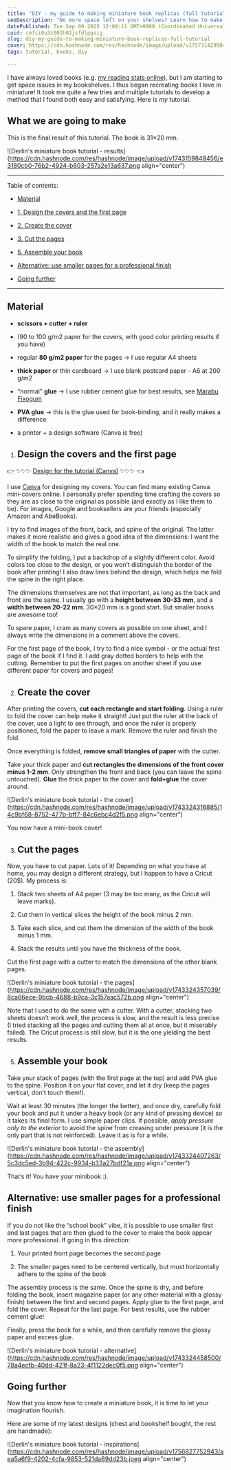 ```yaml
---
title: "DIY - my guide to making miniature book replicas (full tutorial) 📖"
seoDescription: "No more space left on your shelves? Learn how to make teeny-tiny book replicas that look awesome in mini-bookshelves. No specific material required."
datePublished: Tue Sep 09 2025 12:00:11 GMT+0000 (Coordinated Universal Time)
cuid: cmfci0u3z002h02jsfdlpgsig
slug: diy-my-guide-to-making-miniature-book-replicas-full-tutorial
cover: https://cdn.hashnode.com/res/hashnode/image/upload/v1757314299847/ffbf5ed4-2cd6-43e9-ad26-09ea70ee5b67.png
tags: tutorial, books, diy

---
```


I have always loved books (e.g. [my reading stats online](https://derlin.github.io/reading-stats/)), but I am starting to get space issues in my bookshelves. I thus began recreating books I love in miniature! It took me quite a few tries and multiple tutorials to develop a method that I found both easy and satisfying. Here is *my* tutorial.

## What we are going to make

This is the final result of this tutorial. The book is 31×20 mm.

![Derlin's miniature book tutorial - results](https://cdn.hashnode.com/res/hashnode/image/upload/v1743159848456/e3180cb0-76b2-4924-b603-257a2e13a637.png align="center")

---

Table of contents:

* [Material](#heading-material)
    
* [1\. Design the covers and the first page](#heading-design-the-covers-and-the-first-page)
    
* [2\. Create the cover](#heading-create-the-cover)
    
* [3\. Cut the pages](#heading-cut-the-pages)
    
* [5\. Assemble your book](#heading-assemble-your-book)
    
* [Alternative: use smaller pages for a professional finish](#heading-alternative-use-smaller-pages-for-a-professional-finish)
    
* [Going further](#heading-going-further)
    

---

## Material

* **scissors + cutter + ruler**
    
* (90 to 100 g/m2 paper for the covers, with good color printing results if you have)
    
* regular **80 g/m2 paper** for the pages → I use regular A4 sheets
    
* **thick paper** or thin cardboard → I use blank postcard paper - A6 at 200 g/m2
    
* “normal” **glue** → I use rubber cement glue for best results, see [Marabu Fixogum](https://www.marabu-creative.com/en/products/creative/marabu-fixogum-rubber-cement-1-29010017000/)
    
* **PVA glue** → this is the glue used for book-binding, and it really makes a difference
    
* a printer + a design software (Canva is free)
    

1. ## Design the covers and the first page
    

👉 ✨✨✨ [Design for the tutorial (Canva)](https://www.canva.com/design/DAGjeTVmn2Y/rMcUYVZWV-_Iq65ZhqPOcg/edit?utm_content=DAGjeTVmn2Y&utm_campaign=designshare&utm_medium=link2&utm_source=sharebutton) ✨✨✨ 👈

I use [Canva](https://www.canva.com/) for designing my covers. You can find many existing Canva mini-covers online. I personally prefer spending time crafting the covers so they are as close to the original as possible (and exactly as I like them to be). For images, Google and booksellers are your friends (especially Amazon and AbeBooks).

I try to find images of the front, back, and spine of the original. The latter makes it more realistic and gives a good idea of the dimensions: I want the width of the book to match the real one.

To simplify the folding, I put a backdrop of a slightly different color. Avoid colors too close to the design, or you won’t distinguish the border of the book after printing! I also draw lines behind the design, which helps me fold the spine in the right place.

The dimensions themselves are not that important, as long as the back and front are the same. I usually go with a **height between 30-33 mm**, and a **width between 20-22 mm**. 30×20 mm is a good start. But smaller books are awesome too!

To spare paper, I cram as many covers as possible on one sheet, and I always write the dimensions in a comment above the covers.

For the first page of the book, I try to find a nice symbol - or the actual first page of the book if I find it. I add gray dotted borders to help with the cutting. Remember to put the first pages on another sheet if you use different paper for covers and pages!

2. ## Create the cover
    

After printing the covers, **cut each rectangle and start folding**. Using a ruler to fold the cover can help make it straight! Just put the ruler at the back of the cover, use a light to see through, and once the ruler is properly positioned, fold the paper to leave a mark. Remove the ruler and finish the fold.

Once everything is folded, **remove small triangles of paper** with the cutter.

Take your thick paper and **cut rectangles the dimensions of the front cover** **minus 1-2 mm**. Only strengthen the front and back (you can leave the spine untouched). **Glue** the thick paper to the cover and **fold+glue** the cover around.

![Derlin's miniature book tutorial - the cover](https://cdn.hashnode.com/res/hashnode/image/upload/v1743324316885/14c9bf68-8752-477b-bff7-84c6ebc4d2f5.png align="center")

You now have a mini-book cover!

3. ## Cut the pages
    

Now, you have to cut paper. Lots of it! Depending on what you have at home, you may design a different strategy, but I happen to have a Cricut (20$). My process is:

1. Stack two sheets of A4 paper (3 may be too many, as the Cricut will leave marks).
    
2. Cut them in vertical slices the height of the book minus 2 mm.
    
3. Take each slice, and cut them the dimension of the width of the book minus 1 mm.
    
4. Stack the results until you have the thickness of the book.
    

Cut the first page with a cutter to match the dimensions of the other blank pages.

![Derlin's miniature book tutorial - the pages](https://cdn.hashnode.com/res/hashnode/image/upload/v1743324357039/8ca66ece-9bcb-4688-b9ca-3c157aac572b.png align="center")

Note that I used to do the same with a cutter. With a cutter, stacking two sheets doesn’t work well, the process is slow, and the result is less precise (I tried stacking all the pages and cutting them all at once, but it miserably failed). The Cricut process is still slow, but it is the one yielding the best results.

5. ## Assemble your book
    

Take your stack of pages (with the first page at the top) and add PVA glue to the spine. Position it on your flat cover, and let it dry (keep the pages vertical, don’t touch them!).

Wait at least 30 minutes (the longer the better), and once dry, carefully fold your book and put it under a heavy book (or any kind of pressing device) so it takes its final form. I use simple paper clips. If possible, *apply pressure only to the exterior* to avoid the spine from creasing under pressure (it is the only part that is not reinforced). Leave it as is for a while.

![Derlin's miniature book tutorial - the assembly](https://cdn.hashnode.com/res/hashnode/image/upload/v1743324407263/5c3dc5ed-3b94-422c-9934-b33a27bdf21a.png align="center")

That’s it! You have your minibook :).

## Alternative: use smaller pages for a professional finish

If you do not like the “school book” vibe, it is possible to use smaller first and last pages that are then glued to the cover to make the book appear more professional. If going in this direction:

1. Your printed front page becomes the second page
    
2. The smaller pages need to be centered vertically, but must horizontally adhere to the spine of the book
    

The assembly process is the same. Once the spine is dry, and before folding the book, insert magazine paper (or any other material with a glossy finish) between the first and second pages. Apply glue to the first page, and fold the cover. Repeat for the last page. For best results, use the rubber cement glue!

Finally, press the book for a while, and then carefully remove the glossy paper and excess glue.

![Derlin's miniature book tutorial - alternative](https://cdn.hashnode.com/res/hashnode/image/upload/v1743324458500/78a4ecfb-40dd-421f-8a23-4f1122dec0f5.png align="center")

## Going further

Now that you know how to create a miniature book, it is time to let your imagination flourish.

Here are some of my latest designs (chest and bookshelf bought, the rest are handmade):

![Derlin's miniature book tutorial - inspirations](https://cdn.hashnode.com/res/hashnode/image/upload/v1756827752943/aea5a6f9-4202-4cfa-9853-521da69dd23b.jpeg align="center")